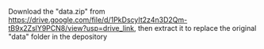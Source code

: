 Download the "data.zip" from https://drive.google.com/file/d/1PkDscyIt2z4n3D2Qm-tB9x2ZslY9PCN8/view?usp=drive_link, then extract it to replace the original "data" folder in the depository
